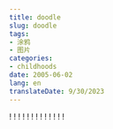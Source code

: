 ```yaml
---
title: doodle
slug: doodle
tags:
- 涂鸦
- 图片
categories:
- childhoods
date: 2005-06-02
lang: en
translateDate: 9/30/2023
---
```


! [](littlegirl.jpg)
! [](looker.jpg)
! [](MagicGirl.jpg)
! [](pair-sleep1.jpg)
! [](rimururufight.jpg)
! [](secret-girl.jpg)
! [](secret-girl2.jpg)
! [](sittinggirl.jpg)
! [](sword-girl1.jpg)
! [](violingirl.jpg)
! [](wizard-boy1.jpg)
! [](wizard-girl1.jpg)
! [](wizard-girl2.jpg)
